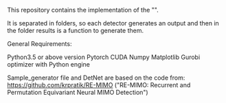 This repository contains the implementation of the "".


It is separated in folders, so each detector generates an output and then in the folder results is a function to generate them.

General Requirements:

Python3.5 or above version
Pytorch CUDA
Numpy
Matplotlib
Gurobi optimizer with Python engine

Sample_generator file and DetNet are based on the code from: https://github.com/krpratik/RE-MIMO ("RE-MIMO: Recurrent and Permutation Equivariant Neural MIMO Detection")
